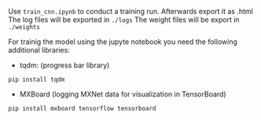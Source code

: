 Use `train_cnn.ipynb` to conduct a training run.
Afterwards export it as .html
The log files will be exported in `./logs`
The weight files will be export in `./weights`

For trainig the model using the jupyte notebook you need the following additional libraries:
* tqdm: (progress bar library)

 `pip install tqdm`
* MXBoard (logging MXNet data for visualization in TensorBoard)

`pip install mxboard tensorflow tensorboard`
